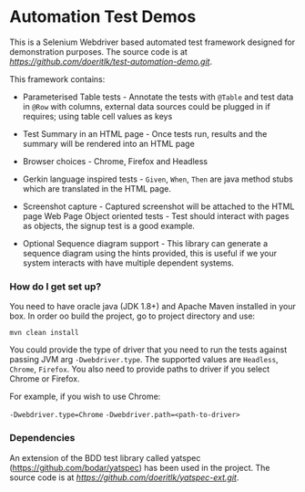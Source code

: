 # Automation Test Demos #

This is a Selenium Webdriver based automated test framework designed for demonstration purposes. The source code is at *https://github.com/doeritlk/test-automation-demo.git*. 

This framework contains:

* Parameterised Table tests - Annotate the tests with `@Table` and test data in `@Row` with columns, external data sources could be plugged in if requires; using table cell values as keys 

* Test Summary in an HTML page - Once tests run, results and the summary will be rendered into an HTML page

* Browser choices - Chrome, Firefox and Headless

* Gerkin language inspired tests - `Given`, `When`, `Then` are java method stubs which are translated in the HTML page.

* Screenshot capture - Captured screenshot will be attached to the HTML page
Web Page Object oriented tests - Test should interact with pages as objects, the signup test is a good example.

* Optional Sequence diagram support - This library can generate a sequence diagram using the hints provided, this is useful if we your system interacts with have multiple dependent systems. 


### How do I get set up? ###
You need to have oracle java (JDK 1.8+) and Apache Maven installed in your box. In order oo build the project, go to project directory and use: 

    mvn clean install

You could provide the type of driver that you need to run the tests against passing JVM arg `-Dwebdriver.type`. The supported values are `Headless`, `Chrome`, `Firefox`. You also need to provide paths to driver if you select Chrome or Firefox. 

For example, if you wish to use Chrome:

`-Dwebdriver.type=Chrome` `-Dwebdriver.path=<path-to-driver>`

### Dependencies ###
An extension of the BDD test library called yatspec (https://github.com/bodar/yatspec)  has been used in the project. The source code is at *https://github.com/doeritlk/yatspec-ext.git*.

